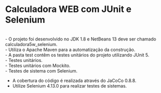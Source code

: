 # Calculadora WEB com JUnit e Selenium

<br>
- O projeto foi desenvolvido no JDK 1.8 e NetBeans 13 deve ser chamado calculadora5w_selenium.<br>
- Utiliza o Apache Maven para a automatização da construção.<br>
- A pasta test contêm os testes unitários do projeto utilizando JUnit 5.<br>
  - Testes unitários.<br>  
  - Testes unitários com Mockito.<br>  
  - Testes de sistema com Selenium.<br>

- A cobertura do código é realizada através do JaCoCo 0.8.8.<br>
- Utilize Selenium 4.13.0 para realizar testes de sistemas.
